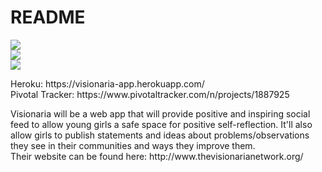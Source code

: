 <h1>README</h1>

<p><a href="https://codeclimate.com/github/joannangx/visionaria_app"><img src="https://codeclimate.com/github/joannangx/visionaria_app/badges/gpa.svg" /></a> <br>
<a href="https://travis-ci.org/joannangx/visionaria_app"><img src="https://travis-ci.org/joannangx/visionaria_app.svg?branch=master"/></a> <br>
<a href="https://codeclimate.com/github/joannangx/visionaria_app/coverage"><img src="https://codeclimate.com/github/joannangx/visionaria_app/badges/coverage.svg" /></a></p>

<p>Heroku: https://visionaria-app.herokuapp.com/ <br>
Pivotal Tracker: https://www.pivotaltracker.com/n/projects/1887925</p>

<p>Visionaria will be a web app that will provide positive and inspiring social feed to allow young girls a safe space 
for positive self-reflection. It'll also allow girls to publish statements and ideas about problems/observations 
they see in their communities and ways they improve them. <br>
Their website can be found here: http://www.thevisionarianetwork.org/</p>